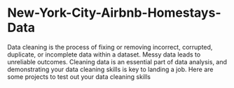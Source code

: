 # New-York-City-Airbnb-Homestays-Data
Data cleaning is the process of fixing or removing incorrect, corrupted, duplicate, or incomplete data within a dataset. Messy data leads to unreliable outcomes. Cleaning data is an essential part of data analysis, and demonstrating your data cleaning skills is key to landing a job. Here are some projects to test out your data cleaning skills
